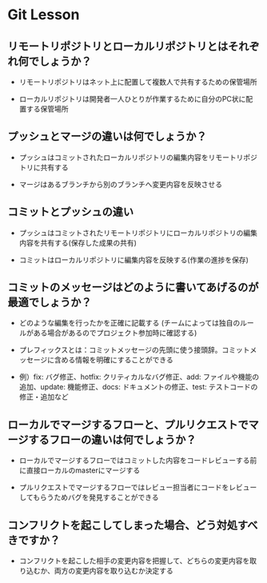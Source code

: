 # Git Lesson

## リモートリポジトリとローカルリポジトリとはそれぞれ何でしょうか？

- リモートリポジトリはネット上に配置して複数人で共有するための保管場所

- ローカルリポジトリは開発者一人ひとりが作業するために自分のPC状に配置する保管場所

## プッシュとマージの違いは何でしょうか？
- プッシュはコミットされたローカルリポジトリの編集内容をリモートリポジトリに共有する

- マージはあるブランチから別のブランチへ変更内容を反映させる

## コミットとプッシュの違い
- プッシュはコミットされたリモートリポジトリにローカルリポジトリの編集内容を共有する(保存した成果の共有)

- コミットはローカルリポジトリに編集内容を反映する(作業の進捗を保存)

## コミットのメッセージはどのように書いてあげるのが最適でしょうか？
- どのような編集を行ったかを正確に記載する
(チームによっては独自のルールがある場合があるのでプロジェクト参加時に確認する)

- プレフィックスとは：コミットメッセージの先頭に使う接頭辞。コミットメッセージに含める情報を明確にすることができる
- 例）fix: バグ修正、hotfix: クリティカルなバグ修正、add: ファイルや機能の追加、update: 機能修正、docs: ドキュメントの修正、test: テストコードの修正・追加など

## ローカルでマージするフローと、プルリクエストでマージするフローの違いは何でしょうか？
- ローカルでマージするフローではコミットした内容をコードレビューする前に直接ローカルのmasterにマージする

- プルリクエストでマージするフローではレビュー担当者にコードをレビューしてもらうためバグを発見することができる

## コンフリクトを起こしてしまった場合、どう対処すべきですか？
- コンフリクトを起こした相手の変更内容を把握して、どちらの変更内容を取り込むか、両方の変更内容を取り込むか決定する
